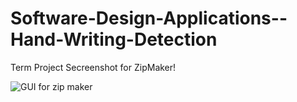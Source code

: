 # Software-Design-Applications--Hand-Writing-Detection
Term Project
Secreenshot for ZipMaker!

![GUI for zip maker](https://user-images.githubusercontent.com/46845639/76506680-9c48b180-645c-11ea-8827-4ca17de7317e.png)
